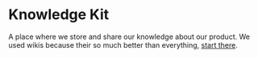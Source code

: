 Knowledge Kit
=============

A place where we store and share our knowledge about our product. We used wikis because their so much better than everything, [start there](../../wiki).
